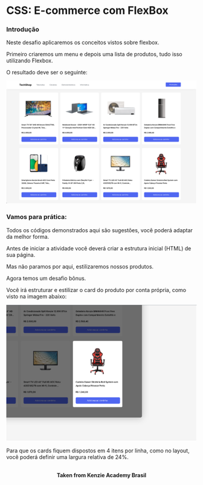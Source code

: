 <h1>CSS: E-commerce com FlexBox</h1>

<h3>Introdução</h3>
Neste desafio aplicaremos os conceitos vistos sobre flexbox.

Primeiro criaremos um menu e depois uma lista de produtos, tudo isso utilizando Flexbox.

O resultado deve ser o seguinte:

<img src="./assets/example-1.png" alt="example 1" />

<h3>Vamos para prática:</h3>
Todos os códigos demonstrados aqui são sugestões, você poderá adaptar da melhor forma.

Antes de iniciar a atividade você deverá criar a estrutura inicial (HTML) de sua página.

Mas não paramos por aqui, estilizaremos nossos produtos.

Agora temos um desafio bônus.

Você irá estruturar e estilizar o card do produto por conta própria, como visto na imagem abaixo:

<img src="./assets/example-3.png" alt="example 3" />

Para que os cards fiquem dispostos em 4 itens por linha, como no layout, você poderá definir uma largura relativa de 24%.
<br>
<br>

<p align="center"><b>Taken from Kenzie Academy Brasil</b></p>
